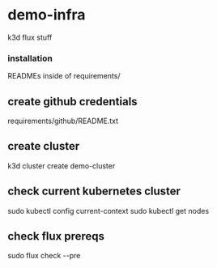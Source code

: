 # demo-infra
k3d flux stuff

### installation
READMEs inside of requirements/

## create github credentials 
requirements/github/README.txt

## create cluster
k3d cluster create demo-cluster

## check current kubernetes cluster
sudo kubectl config current-context 
sudo kubectl get nodes

## check flux prereqs
sudo flux check --pre


